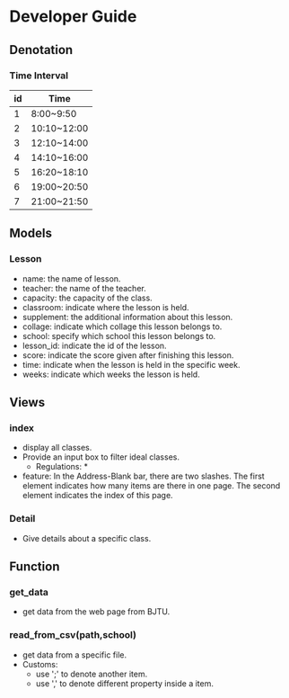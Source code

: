 # Developer Guide
## Denotation
### Time Interval
|id |    Time      |
|---|--------------|
| 1 |  8:00~9:50   |
| 2 | 10:10~12:00  |
| 3 | 12:10~14:00  |
| 4 | 14:10~16:00  |
| 5 | 16:20~18:10  |
| 6 | 19:00~20:50  |
| 7 | 21:00~21:50  |
## Models
### Lesson
* name: the name of lesson.
* teacher: the name of the teacher.
* capacity: the capacity of the class.
* classroom: indicate where the lesson is held.
* supplement: the additional information about this lesson.
* collage: indicate which collage this lesson belongs to.
* school: specify which school this lesson belongs to.
* lesson_id: indicate the id of the lesson.
* score: indicate the score given after finishing this lesson.
* time: indicate when the lesson is held in the specific week.
* weeks: indicate which weeks the lesson is held.

## Views
### index
* display all classes.
* Provide an input box to filter ideal classes.
  * Regulations:
    *
* feature: In the Address-Blank bar, there are two slashes. The first element indicates how many items are there in one page. The second element indicates the index of this page.
### Detail
* Give details about a specific class.

## Function
### get_data
* get data from the web page from BJTU.
### read_from_csv(path,school)
* get data from a specific file.
* Customs:
  * use ';' to denote another item.
  * use ',' to denote different property inside a item.
